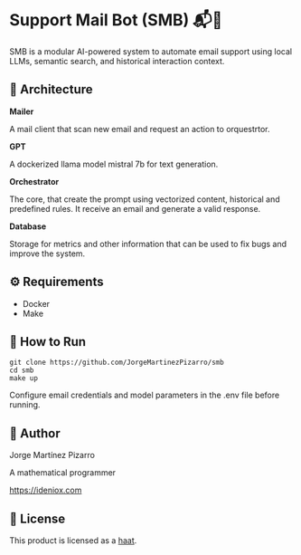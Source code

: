 # Support Mail Bot (SMB) 📬🤖

SMB is a modular AI-powered system to automate email support using local LLMs, semantic search, and historical interaction context.

## 🧱 Architecture

**Mailer**

A mail client that scan new email and request an action to orquestrtor.

**GPT**

A dockerized llama model mistral 7b for text generation.

**Orchestrator**

The core, that create the prompt using vectorized content, historical and predefined rules. It receive an email and generate a valid response.

**Database**

Storage for metrics and other information that can be used to fix bugs and improve the system.

## ⚙️ Requirements

- Docker
- Make

## 🚀 How to Run

```
git clone https://github.com/JorgeMartinezPizarro/smb
cd smb
make up
```

Configure email credentials and model parameters in the .env file before running.

## 👤 Author

Jorge Martínez Pizarro

A mathematical programmer

https://ideniox.com

## 📜 License

This product is licensed as a [haat](https://github.com/JorgeMartinezPizarro/haat/blob/main/LICENSE.md).
